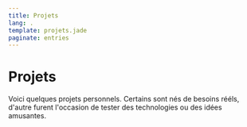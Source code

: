 ```yaml
---
title: Projets
lang: .
template: projets.jade
paginate: entries
---
```


Projets
=======

Voici quelques projets personnels. Certains sont nés de besoins rééls, d'autre furent l'occasion de tester des technologies ou des idées amusantes.
